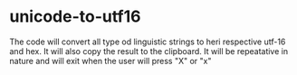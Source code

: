 # unicode-to-utf16

The code will convert all type od linguistic strings to heri respective utf-16 and hex.
It will also copy the result to the clipboard.
It will be repeatative in nature and will exit when the user will press "X" or "x"

